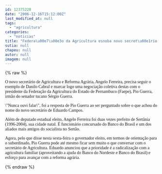 ```yaml
---
id: 12375228
date: "2006-12-16T15:12:00Z"
last_modified_at: null
tags:
  - "agricultura"
categories:
  - "noticias"
title: "Federa\u00e7\u00e3o da Agricultura esnoba novo secret\u00e1rio da \u00e1rea"
sutia: null
chapeu: null
autor: null
imagem: null
---
```

{% raw %}
<p><P><FONT face=Verdana>O novo secretário de Agricultura e Reforma Agrária, Angelo Ferreira, precisa seguir o exemplo de Danilo Cabral e marcar logo uma negociação coletiva destas com o presidente da Federação da Agricultura do Estado de Pernambuco (Faepe), Pio Guerra, irmão do senador tucano Sérgio Guerra.</FONT></P></p>
<p><P><FONT face=Verdana>\"Nunca ouvi falar\", foi a resposta de Pio Guerra ao ser perguntado sobre o que achou do nome do novo secretário de Eduardo Campos.</FONT></P></p>
<p><P><FONT face=Verdana>Além de deputado estadual eleito, Angelo Ferreira foi duas vezes prefeito de Sertânia (1996-2004), sua cidade natal. É funcionário concursado do Banco do Brasil e um dos aliados mais antigos do socialista no Sertão.</FONT></P></p>
<p><P><FONT face=Verdana>Agora, pelo que disse nesta sexta-feira o governador eleito, em termos de orientação para o subordinado, Pio Guerra pode até mesmo ficar sem muito o que conversar com o secretário de Agricultura. Eduardo anunciou que a prioridade é a radicalização com a agricultura familiar (aproveitando a ajuda do Banco do Nordeste e Banco do Brasil) e esforço para avançar com a reforma agrária.</FONT></P> </p>
{% endraw %}